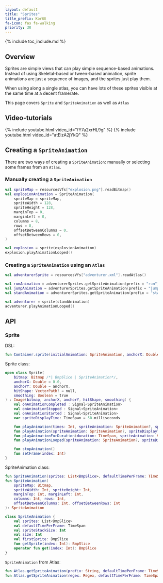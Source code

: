 ```yaml
---
layout: default
title: "Sprites"
title_prefix: KorGE
fa-icon: fas fa-walking
priority: 30
---
```


{% include toc_include.md %}

## Overview

Sprites are simple views that can play simple sequence-based animations.
Instead of using Skeletal-based or tween-based animation,
sprite animations are just a sequence of images, and the sprites
just play them.

When using along a single atlas, you can have lots of these sprites visible
at the same time at a decent framerate.

This page covers `Sprite` and `SpriteAnimation` as well as `Atlas`

## Video-tutorials

{% include youtube.html video_id="fY7a2xrHL9g" %}
{% include youtube.html video_id="atElzA2jYkQ" %}

## Creating a `SpriteAnimation`

There are two ways of creating a `SpriteAnimation`:
manually or selecting some frames from an `Atlas`.

### Manually creating a `SpriteAnimation`

```kotlin
val spriteMap = resourcesVfs["explosion.png"].readBitmap()
val explosionAnimation = SpriteAnimation(
    spriteMap = spriteMap,
    spriteWidth = 128,
    spriteHeight = 128,
    marginTop = 0,
    marginLeft = 0,
    columns = 8,
    rows = 8,
    offsetBetweenColumns = 0,  
    offsetBetweenRows = 0,  
)

val explosion = sprite(explosionAnimation)
explosion.playAnimationLooped()
```

### Creating a `SpriteAnimation` using an `Atlas`

```kotlin
val adventurerSprite = resourcesVfs["adventurer.xml"].readAtlas()

val runAnimation = adventurerSprites.getSpriteAnimation(prefix = "run")
val jumpAnimation = adventurerSprites.getSpriteAnimation(prefix = "jump")
val standAnimation = adventurerSprites.getSpriteAnimation(prefix = "stand")

val adventurer = sprite(standAnimation)
adventurer.playAnimationLooped()
```

## API

### Sprite

DSL:

```kotlin
fun Container.sprite(initialAnimation: SpriteAnimation, anchorX: Double , anchorY: Double)
```

Sprite class:

```kotlin
open class Sprite(
    bitmap: Bitmap /*| BmpSlice | SpriteAnimation*/,
    anchorX: Double = 0.0,
    anchorY: Double = anchorX,
    hitShape: VectorPath? = null,
    smoothing: Boolean = true
) : Image(bitmap, anchorX, anchorY, hitShape, smoothing) {
    val onAnimationCompleted : Signal<SpriteAnimation>
    val onAnimationStopped : Signal<SpriteAnimation>
    val onAnimationStarted : Signal<SpriteAnimation>
    var spriteDisplayTime: TimeSpan = 50.milliseconds

    fun playAnimation(times: Int, spriteAnimation: SpriteAnimation?, spriteDisplayTime: TimeSpan, startFrame: Int, reversed: Boolean)
    fun playAnimation(spriteAnimation: SpriteAnimation?, spriteDisplayTime: TimeSpan, startFrame: Int, reversed: Boolean)
    fun playAnimationForDuration(duration: TimeSpan, spriteAnimation: SpriteAnimation?, spriteDisplayTime: TimeSpan, startFrame: Int, reversed: Boolean)
    fun playAnimationLooped(spriteAnimation: SpriteAnimation?, spriteDisplayTime: TimeSpan, startFrame: Int, reversed: Boolean)

    fun stopAnimation()
    fun setFrame(index: Int)
}
```

SpriteAnimation class:

```kotlin
fun SpriteAnimation(sprites: List<BmpSlice>, defaultTimePerFrame: TimeSpan): SpriteAnimation
fun SpriteAnimation(
    spriteMap: Bitmap,
    spriteWidth: Int, spriteHeight: Int,
    marginTop: Int, marginLeft: Int,
    columns: Int, rows: Int,
    offsetBetweenColumns: Int, offsetBetweenRows: Int
): SpriteAnimation

class SpriteAnimation {
    val sprites: List<BmpSlice>
    val defaultTimePerFrame: TimeSpan
    val spriteStackSize: Int
    val size: Int
    val firstSprite: BmpSlice
    fun getSprite(index: Int): BmpSlice
    operator fun get(index: Int): BmpSlice
}
```

`SpriteAnimation` from Atlas:

```kotlin
fun Atlas.getSpriteAnimation(prefix: String, defaultTimePerFrame: TimeSpan): SpriteAnimation
fun Atlas.getSpriteAnimation(regex: Regex, defaultTimePerFrame: TimeSpan): SpriteAnimation
```
